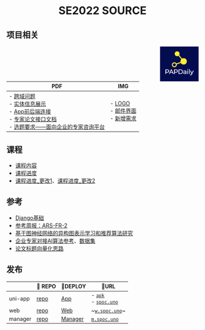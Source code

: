 <h1 align="center">SE2022 SOURCE</h1>

## 项目相关
<img src="./项目相关/LOGO.png" align="right" width="20%">

| PDF                                                          | IMG                                                          |
| ------------------------------------------------------------ | ------------------------------------------------------------ |
| - [跨域问题](./项目相关/跨域.pdf)<br/>- [实体信息展示](./项目相关/主要实体信息展示.pdf)<br/>- [App前后端连接](./项目相关/App前后端连接.pdf)<br/>- [专家论文接口文档](./项目相关/专家论文接口文档.pdf)<br/>- [选题要求——面向企业的专家咨询平台](./项目相关/作业选题-面向企业的专家咨询平台.pdf) | - [LOGO](./项目相关/LOGO.png)<br/>- [邮件界面](./项目相关/邮件界面.png)<br />- [新增需求](./项目相关/新增需求.png) |


## 课程

- [课程内容](./课程)
- [课程进度](./课程/课程进度.png)
- [课程进度_更改1](./课程/课程进度_线上.png)、[课程进度_更改2](./课程/课程进度_线上2)

## 参考

- [Django基础](./参考/Django基础)
- [参考周报：ARS-FR-2](./参考/ARS-FR-2_周报_0506.docx)
- [基于图神经网络的异构图表示学习和推荐算法研究](./参考/基于图神经网络的异构图表示学习和推荐算法研究.docx)
- [企业专家对接AI算法参考](./参考/企业专家对接AI算法参考.pdf)、[数据集](https://drive.google.com/file/d/1_2E0V4_1FZE9ZJdFGkLQR4rjdLK3Oz7h/view?usp=sharing)
- [论文标题向量化思路](./参考/论文标题向量化思路.pdf)

## 发布

|         | 🌈 REPO                                                       | 🍿DEPLOY                                        | 🧙URL  |
| ------- | ---- | ------- | ------- |
| uni-app |   [repo](https://github.com/SE-mcdb/SE2022_Frontend_App)   |   [App](https://github.com/SE-mcdb/App)   |- [`apk`](https://github.com/SE-mcdb/SE2022_Frontend_App/releases)<br/>- [`spoc.uno`](http://spoc.uno) |
| web     | [repo](https://github.com/SE-mcdb/SE2022_Frontend_Web)     | [Web](https://github.com/SE-mcdb/Web) | ~[`w.spoc.uno`](http://w.spoc.uno)~ |
| manager | [repo](https://github.com/SE-mcdb/SE2022_Frontend_Manager) | [Manager](https://github.com/SE-mcdb/Manager) | [`m.spoc.uno`](http://m.spoc.uno) |

